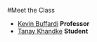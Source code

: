 #Meet the Class

* [Kevin Buffardi](kevin.md) **Professor**
* [Tanay Khandke](tanay.md) **Student**
